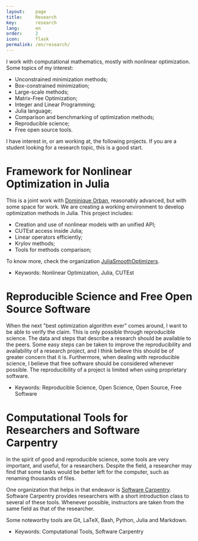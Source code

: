 ```yaml
---
layout:    page
title:     Research
key:       research
lang:      en
order:     2
icon:      flask
permalink: /en/research/
---
```

I work with computational mathematics, mostly with nonlinear optimization.
Some topics of my interest:

  - Unconstrained minimization methods;
  - Box-constrained minimization;
  - Large-scale methods;
  - Matrix-Free Optimization;
  - Integer and Linear Programming;
  - Julia language;
  - Comparison and benchmarking of optimization methods;
  - Reproducible science;
  - Free open source tools.

I have interest in, or am working at, the following projects.
If you are a student looking for a research topic, this is a good start.

# Framework for Nonlinear Optimization in Julia

This is a joint work with [Dominique Orban](https://dpo.github.io),
reasonably advanced, but with some space for work.
We are creating a working environment to develop optimization methods in Julia. This project includes:

- Creation and use of nonlinear models with an unified API;
- CUTEst access inside Julia;
- Linear operators efficiently;
- Krylov methods;
- Tools for methods comparison;

To know more, check the organization [JuliaSmoothOptimizers](https://juliasmoothoptimizers.github.io).

  - Keywords: Nonlinear Optimization, Julia, CUTEst

# Reproducible Science and Free Open Source Software

When the next "best optimization algorithm ever" comes around, I want to be able
to verify the claim.
This is only possible through reproducible science.
The data and steps that describe a research should be available to the peers.
Some easy steps can be taken to improve the reproducibility and availability of
a research project, and I think believe this should be of greater concern that
it is.
Furthermore, when dealing with reproducible science, I believe that free
software should be considered whenever possible.
The reproducibility of a project is limited when using proprietary software.

 - Keywords: Reproducible Science, Open Science, Open Source, Free Software

# Computational Tools for Researchers and Software Carpentry

In the spirit of good and reproducible science, some tools are very important,
and useful, for a researchers.
Despite the field, a researcher may find that some tasks would be better left
for the computer, such as renaming thousands of files.

One organization that helps in that endeavor is
[Software Carpentry](http://software-carpentry.org/).
Software Carpentry provides researchers with a short introduction class to
several of these tools. Whenever possible, instructors are taken from the same
field as that of the researcher.

Some noteworthy tools are Git, LaTeX, Bash, Python, Julia and Markdown.

 - Keywords: Computational Tools, Software Carpentry
